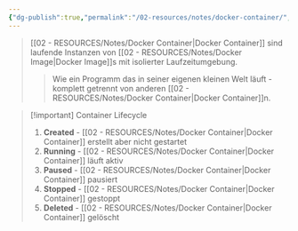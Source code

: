 ```yaml
---
{"dg-publish":true,"permalink":"/02-resources/notes/docker-container/","tags":["docker/grundlagen","virtualisierung/container"],"noteIcon":"","updated":"2025-09-05T10:12:29.039+02:00"}
---
```



>[[02 - RESOURCES/Notes/Docker Container\|Docker Container]] sind laufende Instanzen von [[02 - RESOURCES/Notes/Docker Image\|Docker Image]]s mit isolierter Laufzeitumgebung.
>>Wie ein Programm das in seiner eigenen kleinen Welt läuft - komplett getrennt von anderen [[02 - RESOURCES/Notes/Docker Container\|Docker Container]]n.

>[!important] Container Lifecycle
>1. **Created** - [[02 - RESOURCES/Notes/Docker Container\|Docker Container]] erstellt aber nicht gestartet
>2. **Running** - [[02 - RESOURCES/Notes/Docker Container\|Docker Container]] läuft aktiv
>3. **Paused** - [[02 - RESOURCES/Notes/Docker Container\|Docker Container]] pausiert
>4. **Stopped** - [[02 - RESOURCES/Notes/Docker Container\|Docker Container]] gestoppt
>5. **Deleted** - [[02 - RESOURCES/Notes/Docker Container\|Docker Container]] gelöscht